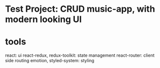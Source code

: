 # Test Project: CRUD music-app, with modern looking UI

# tools
  react: ui
  react-redux, redux-toolkit: state management
  react-router: client side routing
  emotion, styled-system: styling
  
